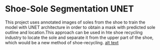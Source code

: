 # Shoe-Sole Segmentation UNET
This project uses annotated images of soles from the shoe to train the model with UNET architecture in order to obtain a mask with predicted sole outline and location.This approach can be used in hte shoe recycling industry to locate the sole and separate it from the upper part of the shoe, which would be a new method of shoe-recycling.
[alt text](https://github.com/marseller/Shoe-sole-segmentation/blob/main/model_example_output.png?raw=true)

